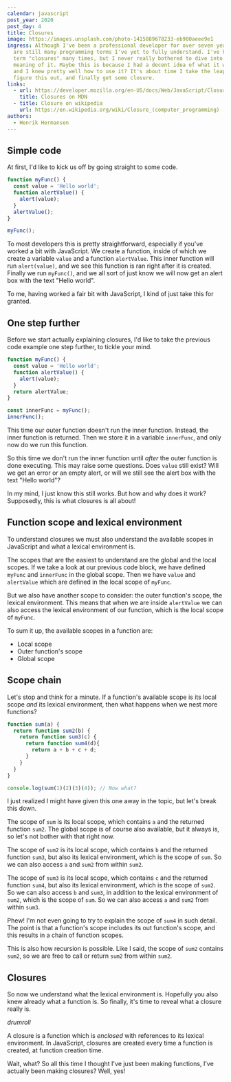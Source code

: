 ```yaml
---
calendar: javascript
post_year: 2020
post_day: 4
title: Closures
image: https://images.unsplash.com/photo-1415889678233-eb900aeee9e1
ingress: Although I've been a professional developer for over seven years, there
  are still many programming terms I've yet to fully understand. I've heard the
  term "closures" many times, but I never really bothered to dive into the
  meaning of it. Maybe this is because I had a decent idea of what it was about,
  and I knew pretty well how to use it? It's about time I take the leap to
  figure this out, and finally get some closure.
links:
  - url: https://developer.mozilla.org/en-US/docs/Web/JavaScript/Closures
    title: Closures on MDN
  - title: Closure on wikipedia
    url: https://en.wikipedia.org/wiki/Closure_(computer_programming)
authors:
  - Henrik Hermansen
---
```

## Simple code

At first, I'd like to kick us off by going straight to some code.

```js
function myFunc() {
  const value = 'Hello world';
  function alertValue() {
    alert(value);
  }
  alertValue();
}

myFunc();
```

To most developers this is pretty straightforward, especially if you've worked a bit with JavaScript. We create a function, inside of which we create a variable `value` and a function `alertValue`. This inner function will run `alert(value)`, and we see this function is ran right after it is created. Finally we run `myFunc()`, and we all sort of just know we will now get an alert box with the text "Hello world".

To me, having worked a fair bit with JavaScript, I kind of just take this for granted.

## One step further

Before we start actually explaining closures, I'd like to take the previous code example one step further, to tickle your mind.

```js
function myFunc() {
  const value = 'Hello world';
  function alertValue() {
    alert(value);
  }
  return alertValue;
}

const innerFunc = myFunc();
innerFunc();
```

This time our outer function doesn't run the inner function. Instead, the inner function is returned. Then we store it in a variable `innerFunc`, and only now do we run this function.

So this time we don't run the inner function until _after_ the outer function is done executing. This may raise some questions. Does `value` still exist? Will we get an error or an empty alert, or will we still see the alert box with the text "Hello world"?

In my mind, I just know this still works. But how and why does it work? Supposedly, this is what closures is all about!

## Function scope and lexical environment

To understand closures we must also understand the available scopes in JavaScript and what a lexical environment is.

The scopes that are the easiest to understand are the global and the local scopes. If we take a look at our previous code block, we have defined `myFunc` and `innerFunc` in the global scope. Then we have `value` and `alertValue` which are defined in the local scope of `myFunc`.

But we also have another scope to consider: the outer function's scope, the lexical environment. This means that when we are inside `alertValue` we can also access the lexical environment of our function, which is the local scope of `myFunc`.

To sum it up, the available scopes in a function are:
* Local scope
* Outer function's scope
* Global scope

## Scope chain

Let's stop and think for a minute. If a function's available scope is its local scope _and_ its lexical environment, then what happens when we nest more functions?

```js
function sum(a) {
  return function sum2(b) {
    return function sum3(c) {
      return function sum4(d){
        return a + b + c + d;
      }
    }
  }
}

console.log(sum(1)(2)(3)(4)); // Now what?
```

I just realized I might have given this one away in the topic, but let's break this down.

The scope of `sum` is its local scope, which contains `a` and the returned function `sum2`. The global scope is of course also available, but it always is, so let's not bother with that right now.

The scope of `sum2` is its local scope, which contains `b` and the returned function `sum3`, but also its lexical environment, which is the scope of `sum`. So we can also access `a` and `sum2` from within `sum2`.

The scope of `sum3` is its local scope, which contains `c` and the returned function `sum4`, but also its lexical environment, which is the scope of `sum2`. So we can also access `b` and `sum3`, in addition to the lexical environment of `sum2`, which is the scope of `sum`. So we can also access `a` and `sum2` from within `sum3`.

Phew! I'm not even going to try to explain the scope of `sum4` in such detail. The point is that a function's scope includes its out function's scope, and this results in a chain of function scopes.

This is also how recursion is possible. Like I said, the scope of `sum2` contains `sum2`, so we are free to call or return `sum2` from within `sum2`.

## Closures

So now we understand what the lexical environment is. Hopefully you also knew already what a function is. So finally, it's time to reveal what a closure really is.

*drumroll*

A closure is a function which is _enclosed_ with references to its lexical environment. In JavaScript, closures are created every time a function is created, at function creation time.

Wait, what? So all this time I thought I've just been making functions, I've actually been making closures? Well, yes!